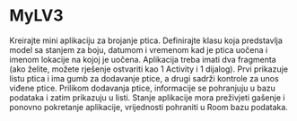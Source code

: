 # MyLV3
Kreirajte mini aplikaciju za brojanje ptica. Definirajte klasu koja predstavlja model sa stanjem za boju, datumom i vremenom kad je ptica uočena i imenom lokacije na kojoj je uočena. Aplikacija treba imati dva fragmenta (ako želite, možete rješenje ostvariti kao 1 Activity i 1 dijalog). Prvi prikazuje listu ptica i ima gumb za dodavanje ptice, a drugi sadrži kontrole za unos viđene ptice. Prilikom dodavanja ptice, informacije se pohranjuju u bazu podataka i zatim prikazuju u listi. Stanje aplikacije mora preživjeti gašenje i ponovno pokretanje aplikacije, vrijednosti pohraniti u Room bazu podataka.
